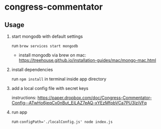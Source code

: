 # congress-commentator

## Usage

1) start mongodb with default settings
    
    run `brew services start mongodb`
    * install mongodb via brew on mac: https://treehouse.github.io/installation-guides/mac/mongo-mac.html

2) install dependencies

    run `npm install` in terminal inside app directory

3) add a local config file with secret keys

    instructions: https://paper.dropbox.com/doc/Congress-Commentator-Config--ATwHo6jeqCx0nBut_EiLAZ7eAQ-xYEzMfpbVCa7PU3lziVFq

4) run app

    run `configPath='./localConfig.js' node index.js`
